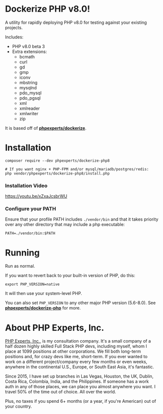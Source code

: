 # Dockerize PHP v8.0!

A utility for rapidly deploying PHP v8.0 for testing against your existing projects.

Includes: 
 * PHP v8.0 beta 3
 * Extra extensions:
   * bcmath
   * curl
   * gd
   * gmp
   * iconv
   * mbstring
   * mysqlnd
   * pdo_mysql
   * pdo_pgsql
   * xml
   * xmlreader
   * xmlwriter
   * zip

It is based off of [**phpexperts/dockerize**](https://github.com/phpexpertsinc/dockerize-php).

# Installation

    composer require --dev phpexperts/dockerize-php8
    
    # If you want nginx + PHP-FPM and/or mysql/mariadb/postgres/redis:
    php vendor/phpexperts/dockerize-php8/install.php

### Installation Video

https://youtu.be/xZxaJcsbrWU

### Configure your PATH

Ensure that your profile PATH includes `./vendor/bin` and that it takes priority over any other directory that may include a php executable:

    PATH=./vendor/bin:$PATH

# Running

Run as normal.

If you want to revert back to your built-in version of PHP, do this:

    export PHP_VERSION=native

It will then use your system-level PHP.

You can also set `PHP_VERSION` to any other major PHP version (5.6-8.0).
See [**phpexperts/dockerize-php**](https://github.com/phpexpertsinc/dockerize-php) for more.

# About PHP Experts, Inc.

[PHP Experts, Inc.](https://www.phpexperts.pro/), is my consultation company. It's a small company of a half dozen 
highly skilled Full Stack PHP devs, including myself, whom I place at 1099 positions at other corporations. We fill both 
long-term positions and, for crazy devs like me, short-term. If you ever wanted to work on a different project/company 
every few months or even weeks, anywhere in the continental U.S., Europe, or South East Asia, it's fantastic.  

Since 2015, I have set up branches in Las Vegas, Houston, the UK, Dublin, Costa Rica, Colombia, India, and the Philippines. 
If someone has a work auth in any of those places, we can place you almost anywhere you want. I travel 50% of the time 
out of choice. All over the world.

Plus, no taxes if you spend 6+ months (or a year, if you're American) out of your country. 
